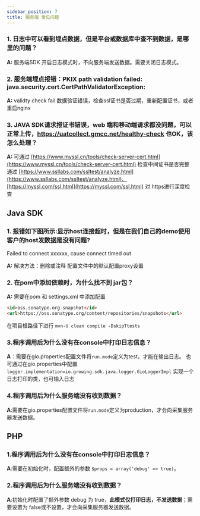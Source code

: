 ```yaml
---
sidebar_position: 7
title: 服务端 常见问题
---
```


### 1. 日志中可以看到埋点数据，但是平台或数据库中查不到数据，是哪里的问题？
**A:** 服务端SDK 开启日志模式时，不向服务端发送数据。需要关闭日志模式。

### 2. 服务端埋点报错：PKIX path validation failed: java.security.cert.CertPathValidatorException:
**A:** validty check fail
数据验证错误，检查ssl证书是否过期，重新配置证书，或者重启nginx

### 3. JAVA SDK请求报证书错误，web 端和移动端请求都没问题，可以正常上传，https://uatcollect.gmcc.net/healthy-check 也OK，该怎么处理？
**A:** 可通过 [https://www.myssl.cn/tools/check-server-cert.html](https://www.myssl.cn/tools/check-server-cert.html) 检查中间证书是否完整
通过 [https://www.ssllabs.com/ssltest/analyze.html](https://www.ssllabs.com/ssltest/analyze.html)、[https://myssl.com/ssl.html](https://myssl.com/ssl.html) 对 https进行深度检查

## Java SDK
### 1. 报错如下图所示:显示host连接超时，但是在我们自己的demo使用客户的host发数据是没有问题?
Failed to connect xxxxxx, cause connect timed out
<ImageLoader path="img/question/failedtoconnect" />

**A:** 解决方法：删除或注释 配置文件中的默认配置proxy设置

### 2. 在pom中添加依赖时，为什么找不到 jar包？
**A:** 需要在pom 和 settings.xml 中添加配置
```html
<id>oss.sonatype.org-snapshot</id>
<url>https://oss.sonatype.org/content/repositories/snapshots</url> 
```
在项目根路径下进行 `mvn-U clean compile -DskipTtests`

### 3.程序调用后为什么没有在console中打印日志信息？
**A**：需要在gio.properties配置文件将`run.mode`定义为test，才能在输出日志。
也可通过在gio.properties中配置`logger.implementation=io.growing.sdk.java.logger.GioLoggerImpl`
实现一个日志打印的类，也可输入日志

### 4.程序调用后为什么服务端没有收到数据？
**A**:需要在gio.properties配置文件将`run.mode`定义为production，才会向采集服务器发送数据。

## PHP
### 1.程序调用后为什么没有在console中打印日志信息？
**A**:需要在初始化时，配置额外的参数 `$props = array('debug' => true)`。

### 2.程序调用后为什么服务端没有收到数据？
**A**:初始化时配置了额外参数 debug 为 true，**此模式仅打印日志，不发送数据**；需要设置为 false或不设置，才会向采集服务器发送数据。
